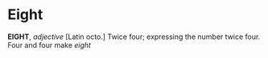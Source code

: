 # Eight

**EIGHT**, _adjective_ \[Latin octo.\] Twice four; expressing the number twice four. Four and four make _eight_